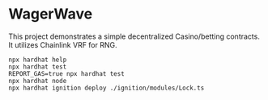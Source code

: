 # WagerWave

This project demonstrates a simple decentralized Casino/betting contracts. It utilizes Chainlink VRF for RNG.

```shell
npx hardhat help
npx hardhat test
REPORT_GAS=true npx hardhat test
npx hardhat node
npx hardhat ignition deploy ./ignition/modules/Lock.ts
```
